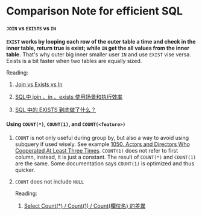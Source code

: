 # Comparison Note for efficient SQL

#### `JOIN` vs `EXISTS` vs `IN`
**`EXIST` works by looping each row of the outer table a time and check in the inner table, return true is 
exist; while `IN` get the all values from the inner table.** That's why outer big inner smaller user `IN` and use `EXIST` 
vise versa. Exists is a bit faster when two tables are equally sized.

   Reading:

   1. [Join vs Exists vs In](http://www.gregreda.com/2013/06/03/join-vs-exists-vs-in/)
  
   2. [SQL中 join 、in 、exists 使用场景和执行效率](https://www.jianshu.com/p/c825c9bf42c2)

   3. [SQL 中的 EXISTS 到底做了什么？](https://zhuanlan.zhihu.com/p/20005249)

#### Using `COUNT(*)`, `COUNT(1)`, and `COUNT(<feature>)`
1. `COUNT` is not only useful during group by, but also a way to avoid using subquery if used wisely. See example [1050. Actors and Directors Who Cooperated At Least Three Times](https://leetcode.com/problems/actors-and-directors-who-cooperated-at-least-three-times/). `COUNT(1)` does not refer to first column, instead, it is just a constant. The result of `COUNT(*)` and `COUNT(1)` are the same. Some documentation says `COUNT(1)` is optimized and thus quicker.
2. `COUNT` does not include `NULL`

   Reading:
      1. [Select Count(*) / Count(1) / Count(欄位名) 的差異
   ](https://dotblogs.com.tw/jeff-yeh/2011/01/12/20767)